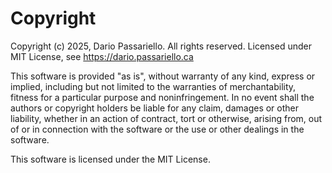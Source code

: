 # Copyright

Copyright (c) 2025, Dario Passariello. All rights reserved.
Licensed under MIT License, see
<https://dario.passariello.ca>

This software is provided "as is", without warranty of any kind, express or implied, including but not limited to the warranties of merchantability, fitness for a particular purpose and noninfringement. In no event shall the authors or copyright holders be liable for any claim, damages or other liability, whether in an action of contract, tort or otherwise, arising from, out of or in connection with the software or the use or other dealings in the software.

This software is licensed under the MIT License.
